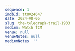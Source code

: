 ```yaml
---
sequence: 1
imdbId: tt0024647
date: 2024-08-05
slug: the-telegraph-trail-1933
medium: Watch TCM
venue: null
venueNotes: null
mediumNotes: ''
---
```


